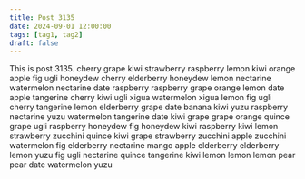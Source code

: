 ```yaml
---
title: Post 3135
date: 2024-09-01 12:00:00
tags: [tag1, tag2]
draft: false
---
```

This is post 3135.
cherry
grape
kiwi
strawberry
raspberry
lemon
kiwi
orange
apple
fig
ugli
honeydew
cherry
elderberry
honeydew
lemon
nectarine
watermelon
nectarine
date
raspberry
raspberry
grape
orange
lemon
date
apple
tangerine
cherry
kiwi
ugli
xigua
watermelon
xigua
lemon
fig
ugli
cherry
tangerine
lemon
elderberry
grape
date
banana
kiwi
yuzu
raspberry
nectarine
yuzu
watermelon
tangerine
date
kiwi
grape
grape
orange
quince
grape
ugli
raspberry
honeydew
fig
honeydew
kiwi
raspberry
kiwi
lemon
strawberry
zucchini
quince
kiwi
grape
strawberry
zucchini
apple
zucchini
watermelon
fig
elderberry
nectarine
mango
apple
elderberry
elderberry
lemon
yuzu
fig
ugli
nectarine
quince
tangerine
kiwi
lemon
lemon
lemon
pear
pear
date
watermelon
yuzu
